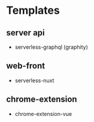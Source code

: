 # Templates

## server api

- serverless-graphql (graphity)

## web-front

- serverless-nuxt


## chrome-extension

- chrome-extension-vue